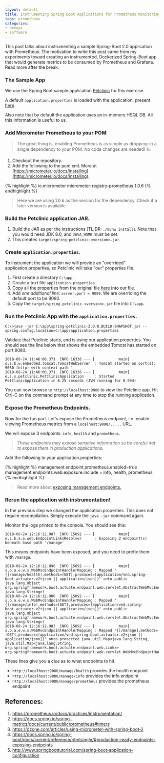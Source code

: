 ```yaml
---
layout: default
title: Instrumenting Spring Boot Applications for Prometheus Monitoring
tags: prometheus
categories: 
- devops
- software
---
```


This post talks about instrumenting a sample Spring-Boot 2.0 application with Prometheus. The motivation to write this post came from my experiments toward creating an instrumented, Dockerized Spring-Boot app that would generate metrics to be consumed by Prometheus and Grafana. Read more after the break.

<!--more-->

### The Sample App

We use the Spring Boot sample application [Petclinic](https://github.com/spring-projects/spring-petclinic) for this exercise. 

A default `application.properties` is loaded with the application, present [here](https://github.com/spring-projects/spring-petclinic/blob/master/src/main/resources/application.properties).

Also note that by default the application uses an in-memory HSQL DB. All this information is useful to us. 

### Add Micrometer Prometheus to your POM

> The great thing is, enabling Prometheus is as simple as dropping-in a single dependency to your POM. No code changes are needed! :+1:

1. Checkout the repository.
1. Add the following to the pom.xml. More at [https://micrometer.io/docs/installing](https://micrometer.io/docs/installing). 

{% highlight %}
<dependencies>
  <dependency>
    <groupId>io.micrometer</groupId>
    <artifactId>micrometer-registry-prometheus</artifactId>
    <version>1.0.6</version>
  </dependency>
{% endhighlight %}

> Here we are using 1.0.6 as the version for the dependency. Check if a later version is available.


### Build the Petclinic application JAR.

1. Build the JAR as per the instructions (TL;DR: `./mvnw install`). Note that you would need JDK 8.0, and `JAVA_HOME` must be set.
1. This creates `target/spring-petclinic-<version>.jar`. 

### Create `application.properties`. 

To instrument the application we will provide an "overrided" application.properties, so Petclinic will take "our" properties file. 

1. First create a directory `C:\app`. 
1. Create a text file `application.properties`. 
1. Copy all the properties from the original file [here](https://github.com/spring-projects/spring-petclinic/blob/master/src/main/resources/application.properties) into our file.
1. Add _one additional line_: `server.port = 9080`. We are overriding the default port to be 9080.
1. Copy the `target/spring-petclinic-<version>.jar` file into `C:\app`. 

### Run the Petclinic App with the `application.properties`.

```
C:\>java -jar C:\app\spring-petclinic-2.0.0.BUILD-SNAPSHOT.jar --spring.config.location=C:\app\application.properties
```

Validate that Petclinic starts, and is using our application.properties. You should see the line below that shows the embedded Tomcat has started on port 9080.

```
2018-08-24 11:46:00.371  INFO 16336 --- [           main] o.s.b.w.embedded.tomcat.TomcatWebServer  : Tomcat started on port(s): 9080 (http) with context path ''
2018-08-24 11:46:00.371  INFO 16336 --- [           main] o.s.s.petclinic.PetClinicApplication     : Started PetClinicApplication in 8.25 seconds (JVM running for 8.994)
```

You can now browse to `http://localhost:9080` to view the Petclinic app.
Hit Ctrl-C on the command prompt at any time to stop the running application. 

### Expose the Prometheus Endpoints.

Now for the fun part. Let's expose the Prometheus endpoint, i.e. enable viewing Prometheus metrics from a `localhost:9080/.....` URL.

We will expose 3 endpoints: `info`, `health` and `prometheus`. 

> _These endpoints may expose sensitive information so be careful not to expose them in production applications._

Add the following to your application.properties:

{% highlight %}
management.endpoint.prometheus.enabled=true
management.endpoints.web.exposure.include = info, health, prometheus
{% endhighlight %}

> Read more about [exposing management endpoints.](https://docs.spring.io/spring-boot/docs/current/reference/htmlsingle/#production-ready-endpoints-exposing-endpoints)

### Rerun the application with instrumentation!

In the previous step we changed the application.properties. This does not require recompilation. Simply execute the `java -jar` command again. 

Monitor the logs printed to the console. You should see this:

```
2018-08-24 12:16:12.887  INFO 15092 --- [           main] o.s.b.a.e.web.EndpointLinksResolver      : Exposing 2 endpoint(s) beneath base path '/manage'
```

This means endpoints have been exposed, and you need to prefix them with `/manage`.

```
2018-08-24 12:16:12.898  INFO 15092 --- [           main] s.b.a.e.w.s.WebMvcEndpointHandlerMapping : Mapped "{[/manage/health],methods=[GET],produces=[application/vnd.spring-boot.actuator.v2+json || application/json]}" onto public java.lang.Object org.springframework.boot.actuate.endpoint.web.servlet.AbstractWebMvcEndpointHandlerMapping$OperationHandler.handle(javax.servlet.http.HttpServletRequest,java.util.Map<java.lang.String, java.lang.String>)
2018-08-24 12:16:12.900  INFO 15092 --- [           main] s.b.a.e.w.s.WebMvcEndpointHandlerMapping : Mapped "{[/manage/info],methods=[GET],produces=[application/vnd.spring-boot.actuator.v2+json || application/json]}" onto public java.lang.Object org.springframework.boot.actuate.endpoint.web.servlet.AbstractWebMvcEndpointHandlerMapping$OperationHandler.handle(javax.servlet.http.HttpServletRequest,java.util.Map<java.lang.String, java.lang.String>)
2018-08-24 12:16:12.903  INFO 15092 --- [           main] s.b.a.e.w.s.WebMvcEndpointHandlerMapping : Mapped "{[/manage],methods=[GET],produces=[application/vnd.spring-boot.actuator.v2+json || application/json]}" onto protected java.util.Map<java.lang.String, java.util.Map<java.lang.String, org.springframework.boot.actuate.endpoint.web.Link>> org.springframework.boot.actuate.endpoint.web.servlet.WebMvcEndpointHandlerMapping.links(javax.servlet.http.HttpServletRequest,javax.servlet.http.HttpServletResponse)
```

These lines give you a clue as to what endpoints to hit.

* `http://localhost:9080/manage/health` provides the health endpoint
* `http://localhost:9080/manage/info` provides the info endpoint
* `http://localhost:9080/manage/prometheus` provides the prometheus endpoint


## References:

1. https://prometheus.io/docs/practices/instrumentation/
1. https://docs.spring.io/spring-metrics/docs/current/public/prometheus#timers
1. https://dzone.com/articles/using-micrometer-with-spring-boot-2
1. https://docs.spring.io/spring-boot/docs/current/reference/htmlsingle/#production-ready-endpoints-exposing-endpoints
1. http://www.springboottutorial.com/spring-boot-application-configuration
